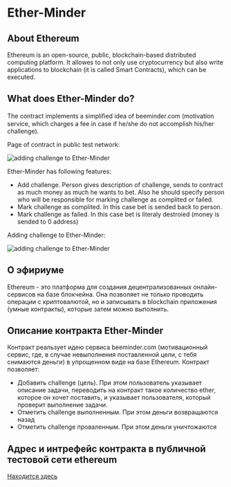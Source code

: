 # Ether-Minder
## About Ethereum
Ethereum is an open-source, public, blockchain-based distributed computing platform. It allowes to not only use cryptocurrency but also write applications to blockchain (it is called Smart Contracts), which can be executed.

## What does Ether-Minder do?
The contract implements a simpliﬁed idea of beeminder.com (motivation service, which charges a fee in case if he/she do not accomplish his/her challenge).

Page of contract in public test network:

![adding challenge to Ether-Minder](https://pp.userapi.com/c639126/v639126518/1950/PvAHHRvyCd8.jpg)

Ether-Minder has following features:
* Add challenge. Person gives description of challenge, sends to contract as much money as much he wants to bet. Also he should specify person who will be responsible for marking challenge as complited or failed.
* Mark challenge as complited. In this case bet is sended back to person.
* Mark challenge as failed. In this case bet is literaly destroied (money is sended to 0 address)

Adding challenge to Ether-Minder:

![adding challenge to Ether-Minder](https://pp.userapi.com/c639126/v639126518/1947/1xCo8LiK7Rw.jpg)

## О эфириуме
Ethereum - это платформа для создания децентрализованных онлайн-сервисов на базе блокчейна. Она позволяет не только проводить операции с криптовалютой, но и записывать в blockchain приложения (умные контракты), которые затем можно выполнить.

## Описание контракта Ether-Minder
Контракт реальзует идею сервиса beeminder.com (мотивационный сервис, где, в случае невыполнения поставленной цели, с тебя снимаются деньги) в упрощенном виде на базе Ethereum.
Контракт позволяет:
* Добавить challenge (цель). При этом пользователь указывает описание задачи, переводить на контракт такое количество ether, которое он хочет поставить, и указывает пользователя, который проверит выполнение задачи.
* Отметить challenge выполненным. При этом деньги возвращаются назад
* Отметить challenge проваленным. При этом деньги уничтожаются

## Адрес и интрефейс контракта в публичной тестовой сети ethereum
[Находится здесь](https://github.com/kornilova-l/Ether-Minder/blob/master/address-and-interface.md)

